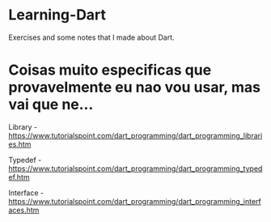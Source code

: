 # Learning-Dart
Exercises and some notes that I made about Dart.

# Coisas muito especificas que provavelmente eu nao vou usar, mas vai que ne...
Library - https://www.tutorialspoint.com/dart_programming/dart_programming_libraries.htm

Typedef - https://www.tutorialspoint.com/dart_programming/dart_programming_typedef.htm

Interface - https://www.tutorialspoint.com/dart_programming/dart_programming_interfaces.htm
